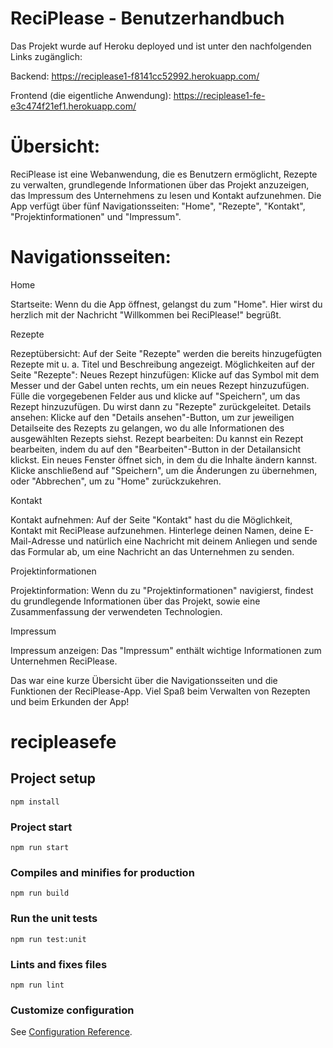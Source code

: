 # ReciPlease - Benutzerhandbuch
Das Projekt wurde auf Heroku deployed und ist unter den nachfolgenden Links zugänglich:

Backend: https://reciplease1-f8141cc52992.herokuapp.com/

Frontend (die eigentliche Anwendung): https://reciplease1-fe-e3c474f21ef1.herokuapp.com/

# Übersicht:
ReciPlease ist eine Webanwendung, die es Benutzern ermöglicht, Rezepte zu verwalten, grundlegende Informationen über das Projekt anzuzeigen, das Impressum des Unternehmens zu lesen und Kontakt aufzunehmen. Die App verfügt über fünf Navigationsseiten: "Home", "Rezepte", "Kontakt", "Projektinformationen" und "Impressum".

# Navigationsseiten:

Home

Startseite: Wenn du die App öffnest, gelangst du zum "Home". Hier wirst du herzlich mit der Nachricht "Willkommen bei ReciPlease!" begrüßt.


Rezepte

Rezeptübersicht: Auf der Seite "Rezepte" werden die bereits hinzugefügten Rezepte mit u. a. Titel und Beschreibung angezeigt.
Möglichkeiten auf der Seite "Rezepte":
Neues Rezept hinzufügen: Klicke auf das Symbol mit dem Messer und der Gabel unten rechts, um ein neues Rezept hinzuzufügen. Fülle die vorgegebenen Felder aus und klicke auf "Speichern", um das Rezept hinzuzufügen. Du wirst dann zu "Rezepte" zurückgeleitet.
Details ansehen: Klicke auf den "Details ansehen"-Button, um zur jeweiligen Detailseite des Rezepts zu gelangen, wo du alle Informationen des ausgewählten Rezepts siehst.
Rezept bearbeiten: Du kannst ein Rezept bearbeiten, indem du auf den "Bearbeiten"-Button in der Detailansicht klickst. Ein neues Fenster öffnet sich, in dem du die Inhalte ändern kannst. Klicke anschließend auf "Speichern", um die Änderungen zu übernehmen, oder "Abbrechen", um zu "Home" zurückzukehren.


Kontakt

Kontakt aufnehmen: Auf der Seite "Kontakt" hast du die Möglichkeit, Kontakt mit ReciPlease aufzunehmen. Hinterlege deinen Namen, deine E-Mail-Adresse und natürlich eine Nachricht mit deinem Anliegen und sende das Formular ab, um eine Nachricht an das Unternehmen zu senden.


Projektinformationen

Projektinformation: Wenn du zu "Projektinformationen" navigierst, findest du grundlegende Informationen über das Projekt, sowie eine Zusammenfassung der verwendeten Technologien.


Impressum

Impressum anzeigen: Das "Impressum" enthält wichtige Informationen zum Unternehmen ReciPlease.


Das war eine kurze Übersicht über die Navigationsseiten und die Funktionen der ReciPlease-App. Viel Spaß beim Verwalten von Rezepten und beim Erkunden der App!


# recipleasefe

## Project setup
```
npm install
```

### Project start
```
npm run start
```

### Compiles and minifies for production
```
npm run build
```

### Run the unit tests
```
npm run test:unit
```

### Lints and fixes files
```
npm run lint
```

### Customize configuration
See [Configuration Reference](https://cli.vuejs.org/config/).
